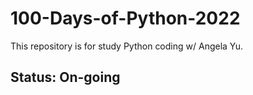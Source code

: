 # 100-Days-of-Python-2022
This repository is for study Python coding w/ Angela Yu.

## Status: On-going
